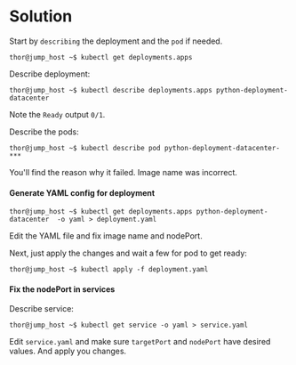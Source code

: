 # Solution

Start by `describing` the deployment and the `pod` if needed.

```
thor@jump_host ~$ kubectl get deployments.apps
```

Describe deployment:

```
thor@jump_host ~$ kubectl describe deployments.apps python-deployment-datacenter

```
Note the `Ready` output `0/1`.

Describe the pods:

```
thor@jump_host ~$ kubectl describe pod python-deployment-datacenter-***
```

You'll find the reason why it failed. Image name was incorrect.

#### Generate YAML config for deployment

```
thor@jump_host ~$ kubectl get deployments.apps python-deployment-datacenter  -o yaml > deployment.yaml
```

Edit the YAML file and fix image name and nodePort.

Next, just apply the changes and wait a few for pod to get ready:

```
thor@jump_host ~$ kubectl apply -f deployment.yaml
```

#### Fix the nodePort in services

Describe service:

```
thor@jump_host ~$ kubectl get service -o yaml > service.yaml 
```

Edit `service.yaml` and make sure `targetPort` and `nodePort` have desired values. And apply you changes.
